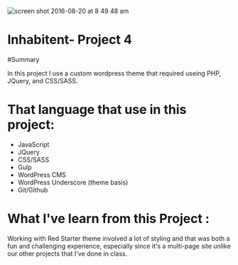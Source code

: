 ![screen shot 2016-08-20 at 8 49 48 am](https://cloud.githubusercontent.com/assets/20249491/17832612/35b81cea-66bc-11e6-8b50-edb054e772d5.png)



# Inhabitent- Project 4

#Summary 

In this project I use a custom wordpress theme that required useing PHP, JQuery, and CSS/SASS.

# That language that use in this project: 

* JavaScript
* JQuery
* CSS/SASS
* Gulp
* WordPress CMS
* WordPress Underscore (theme basis)
* Git/Github


# What I've learn from this Project :

Working with Red Starter theme involved a lot of styling and that was both a fun and challenging experience, especially since it's a multi-page site unlike our other projects that I've done in class.
